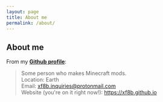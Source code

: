 ```yaml
---
layout: page
title: About me
permalink: /about/
---
```


## About me

From my [**Github profile**](https://www.github.com/xf8b):
> Some person who makes Minecraft mods.  
> Location: Earth  
> Email: xf8b.inquiries@protonmail.com  
> Website (you're on it right now!): https://xf8b.github.io  
